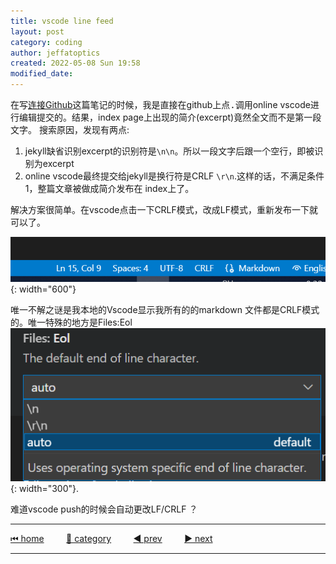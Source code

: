 ```yaml
---
title: vscode line feed 
layout: post
category: coding
author: jeffatoptics
created: 2022-05-08 Sun 19:58
modified_date:
---
```

在写[连接Github](./2022-05-08-github-connection.md)这篇笔记的时候，我是直接在github上点<kbd>.</kbd>调用online vscode进行编辑提交的。结果，index page上出现的简介(excerpt)竟然全文而不是第一段文字。
搜索原因，发现有两点:
1) jekyll缺省识别excerpt的识别符是`\n\n`。所以一段文字后跟一个空行，即被识别为excerpt
2) online vscode最终提交给jekyll是换行符是CRLF `\r\n`.这样的话，不满足条件1，整篇文章被做成简介发布在 index上了。

解决方案很简单。在vscode点击一下CRLF模式，改成LF模式，重新发布一下就可以了。

![CRLF vs LF](../assets/20220508/2022-05-08-20-34-10.png){: width="600"}

唯一不解之谜是我本地的Vscode显示我所有的的markdown 文件都是CRLF模式的。唯一特殊的地方是Files:Eol
![](../assets/20220508/2022-05-08-20-38-30.png){: width="300"}. 

难道vscode push的时候会自动更改LF/CRLF ？

---

[⏮ home](../index.md) &nbsp; &nbsp; &nbsp; &nbsp; [🔀 category](../category.md) &nbsp; &nbsp; &nbsp; &nbsp; [◀️ prev](./2022-05-08-github-connection.md) &nbsp; &nbsp; &nbsp; &nbsp; [▶️ next]()

---
